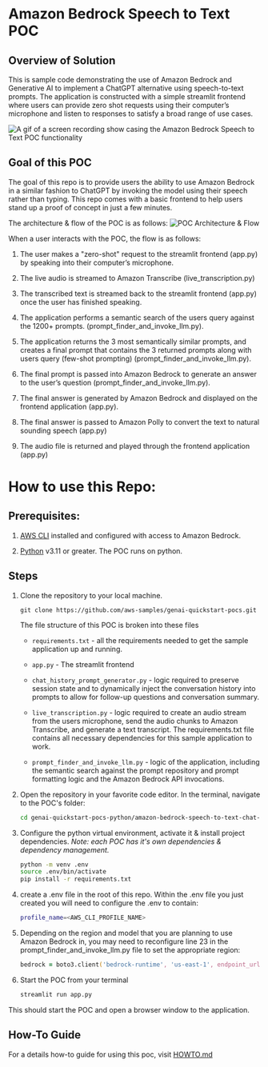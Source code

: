# Amazon Bedrock Speech to Text POC

## Overview of Solution

This is sample code demonstrating the use of Amazon Bedrock and Generative AI to implement a ChatGPT alternative using speech-to-text prompts. The application is constructed with a simple streamlit frontend where users can provide zero shot requests using their computer’s microphone and listen to responses to satisfy a broad range of use cases.

![A gif of a screen recording show casing the Amazon Bedrock Speech to Text POC functionality](images/demo.gif)


## Goal of this POC
The goal of this repo is to provide users the ability to use Amazon Bedrock in a similar fashion to ChatGPT by invoking the model using their speech rather than typing. This repo comes with a basic frontend to help users stand up a proof of concept in just a few minutes.

The architecture & flow of the POC is as follows:
![POC Architecture & Flow](images/architecture.png 'POC Architecture')


When a user interacts with the POC, the flow is as follows:

1. The user makes a &quot;zero-shot&quot; request to the streamlit frontend (app.py) by speaking into their computer’s microphone.

1. The live audio is streamed to Amazon Transcribe (live_transcription.py)

1. The transcribed text is streamed back to the streamlit frontend (app.py) once the user has finished speaking.

1. The application performs a semantic search of the users query against the 1200+ prompts. (prompt_finder_and_invoke_llm.py).

1. The application returns the 3 most semantically similar prompts, and creates a final prompt that contains the 3 returned prompts along with users query (few-shot prompting) (prompt_finder_and_invoke_llm.py).

1. The final prompt is passed into Amazon Bedrock to generate an answer to the user’s question (prompt_finder_and_invoke_llm.py).

1. The final answer is generated by Amazon Bedrock and displayed on the frontend application (app.py).

1. The final answer is passed to Amazon Polly to convert the text to natural sounding speech (app.py)

1. The audio file is returned and played through the frontend application (app.py)




# How to use this Repo:

## Prerequisites:

1. [AWS CLI](https://docs.aws.amazon.com/cli/latest/userguide/getting-started-install.html) installed and configured with access to Amazon Bedrock.

1. [Python](https://www.python.org/downloads/) v3.11 or greater. The POC runs on python. 



## Steps
1. Clone the repository to your local machine.

    ```
    git clone https://github.com/aws-samples/genai-quickstart-pocs.git
    ```
    
    The file structure of this POC is broken into these files
    
    * `requirements.txt` - all the requirements needed to get the sample application up and running.
    * `app.py` - The streamlit frontend
    
    
    * `chat_history_prompt_generator.py` - logic required to preserve session state and to dynamically inject the conversation history into prompts to allow for follow-up questions and conversation summary.
    
    * `live_transcription.py` - logic required to create an audio stream from the users microphone, send the audio chunks to Amazon Transcribe, and generate a text transcript. The requirements.txt file contains all necessary dependencies for this sample application to work.
    
    * `prompt_finder_and_invoke_llm.py` - logic of the application, including the semantic search against the prompt repository and prompt formatting logic and the Amazon Bedrock API invocations.
    
    

1. Open the repository in your favorite code editor. In the terminal, navigate to the POC's folder:
    ```zsh
    cd genai-quickstart-pocs-python/amazon-bedrock-speech-to-text-chat-poc
    ```

1. Configure the python virtual environment, activate it & install project dependencies. *Note: each POC has it's own dependencies & dependency management.*
    ```zsh
    python -m venv .env
    source .env/bin/activate
    pip install -r requirements.txt
    ```

1.  create a .env file in the root of this repo. Within the .env file you just created you will need to configure the .env to contain:

    ```zsh
    profile_name=<AWS_CLI_PROFILE_NAME>
    ```


1. Depending on the region and model that you are planning to use Amazon Bedrock in, you may need to reconfigure line 23 in the prompt_finder_and_invoke_llm.py file to set the appropriate region:

    ```zsh
    bedrock = boto3.client('bedrock-runtime', 'us-east-1', endpoint_url='https://bedrock-runtime.us-east-1.amazonaws.com')
    ```


1. Start the POC from your terminal
    ```zsh
    streamlit run app.py
    ```
This should start the POC and open a browser window to the application. 

## How-To Guide
For a details how-to guide for using this poc, visit [HOWTO.md](HOWTO.md)

